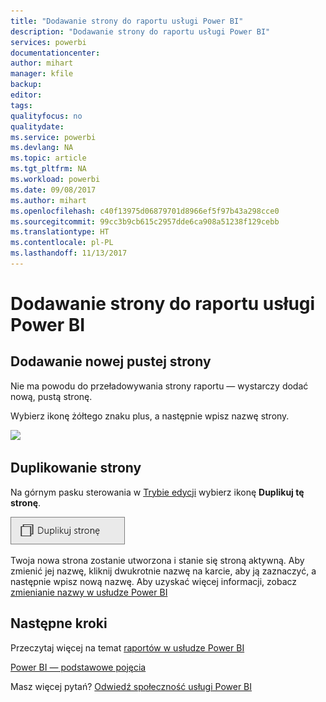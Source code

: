 ```yaml
---
title: "Dodawanie strony do raportu usługi Power BI"
description: "Dodawanie strony do raportu usługi Power BI"
services: powerbi
documentationcenter: 
author: mihart
manager: kfile
backup: 
editor: 
tags: 
qualityfocus: no
qualitydate: 
ms.service: powerbi
ms.devlang: NA
ms.topic: article
ms.tgt_pltfrm: NA
ms.workload: powerbi
ms.date: 09/08/2017
ms.author: mihart
ms.openlocfilehash: c40f13975d06879701d8966ef5f97b43a298cce0
ms.sourcegitcommit: 99cc3b9cb615c2957dde6ca908a51238f129cebb
ms.translationtype: HT
ms.contentlocale: pl-PL
ms.lasthandoff: 11/13/2017
---
```

# <a name="add-a-page-to-a-power-bi-report"></a>Dodawanie strony do raportu usługi Power BI
## <a name="add-a-new-blank-page"></a>Dodawanie nowej pustej strony
Nie ma powodu do przeładowywania strony raportu — wystarczy dodać nową, pustą stronę.

Wybierz ikonę żółtego znaku plus, a następnie wpisz nazwę strony.  

![](media/power-bi-report-add-page/reorderpages2.gif)

## <a name="duplicate-a-page"></a>Duplikowanie strony
Na górnym pasku sterowania w [Trybie edycji](service-interact-with-a-report-in-editing-view.md) wybierz ikonę **Duplikuj tę stronę**.

![](media/power-bi-report-add-page/pbi_duplicate.png)

Twoja nowa strona zostanie utworzona i stanie się stroną aktywną. Aby zmienić jej nazwę, kliknij dwukrotnie nazwę na karcie, aby ją zaznaczyć, a następnie wpisz nową nazwę.  Aby uzyskać więcej informacji, zobacz [zmienianie nazwy w usłudze Power BI](service-rename.md)

## <a name="next-steps"></a>Następne kroki
Przeczytaj więcej na temat [raportów w usłudze Power BI](service-reports.md)

[Power BI — podstawowe pojęcia](service-basic-concepts.md)

Masz więcej pytań? [Odwiedź społeczność usługi Power BI](http://community.powerbi.com/)

